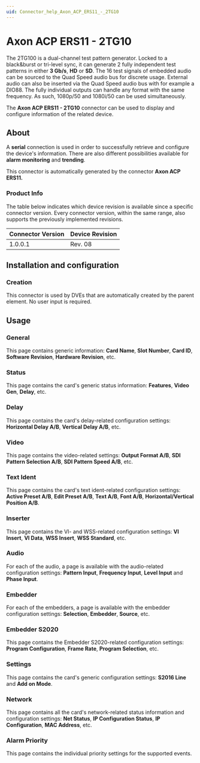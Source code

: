 ```yaml
---
uid: Connector_help_Axon_ACP_ERS11_-_2TG10
---
```


# Axon ACP ERS11 - 2TG10

The 2TG100 is a dual-channel test pattern generator. Locked to a black&burst or tri-level sync, it can generate 2 fully independent test patterns in either **3 Gb/s**, **HD** or **SD**. The 16 test signals of embedded audio can be sourced to the Quad Speed audio bus for discrete usage. External audio can also be inserted via the Quad Speed audio bus with for example a DIO88. The fully individual outputs can handle any format with the same frequency. As such, 1080p/50 and 1080i/50 can be used simultaneously.

The **Axon ACP ERS11 - 2TG10** connector can be used to display and configure information of the related device.

## About

A **serial** connection is used in order to successfully retrieve and configure the device's information. There are also different possibilities available for **alarm monitoring** and **trending**.

This connector is automatically generated by the connector **Axon ACP ERS11.**

### Product Info

The table below indicates which device revision is available since a specific connector version. Every connector version, within the same range, also supports the previously implemented revisions.

| Connector Version  | Device Revision     |
|--------------------|---------------------|
| 1.0.0.1            | Rev. 08             |

## Installation and configuration

### Creation

This connector is used by DVEs that are automatically created by the parent element. No user input is required.

## Usage

### General

This page contains generic information: **Card Name**, **Slot Number**, **Card ID**, **Software Revision**, **Hardware Revision**, etc.

### Status

This page contains the card's generic status information: **Features**, **Video Gen**, **Delay**, etc.

### Delay

This page contains the card's delay-related configuration settings: **Horizontal Delay A/B**, **Vertical Delay A/B**, etc.

### Video

This page contains the video-related settings: **Output Format A/B**, **SDI Pattern Selection A/B**, **SDI Pattern Speed A/B**, etc.

### Text Ident

This page contains the card's text ident-related configuration settings: **Active Preset A/B**, **Edit Preset A/B**, **Text A/B**, **Font A/B**, **Horizontal/Vertical Position A/B**.

### Inserter

This page contains the VI- and WSS-related configuration settings: **VI Insert**, **VI Data**, **WSS Insert**, **WSS Standard**, etc.

### Audio

For each of the audio, a page is available with the audio-related configuration settings: **Pattern Input**, **Frequency Input**, **Level Input** and **Phase Input**.

### Embedder

For each of the embedders, a page is available with the embedder configuration settings: **Selection**, **Embedder**, **Source**, etc.

### Embedder S2020

This page contains the Embedder S2020-related configuration settings: **Program Configuration**, **Frame Rate**, **Program Selection**, etc.

### Settings

This page contains the card's generic configuration settings: **S2016 Line** and **Add on Mode**.

### Network

This page contains all the card's network-related status information and configuration settings: **Net Status**, **IP Configuration Status**, **IP Configuration**, **MAC Address**, etc.

### Alarm Priority

This page contains the individual priority settings for the supported events.

